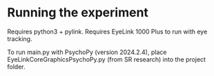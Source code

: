 # Running the experiment

Requires python3 + pylink. Requires EyeLink 1000 Plus to run with eye tracking.


To run main.py with PsychoPy (version 2024.2.4), place EyeLinkCoreGraphicsPsychoPy.py (from SR research) into the project folder. 



